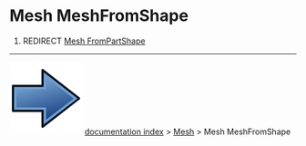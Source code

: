 # Mesh MeshFromShape
1.  REDIRECT [Mesh FromPartShape](Mesh_FromPartShape.md)



---
![](images/Button_right.svg) [documentation index](../README.md) > [Mesh](Mesh_Workbench.md) > Mesh MeshFromShape
